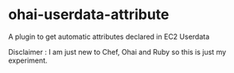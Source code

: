 # ohai-userdata-attribute
A plugin to get automatic attributes declared in EC2 Userdata

Disclaimer : I am just new to Chef, Ohai and Ruby so this is just my experiment. 

